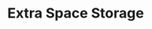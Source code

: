 ---
title: "Extra Space Storage"
url: /fredericksburg/extra-space-storage-courthouse-road/
shop: storage rental
---
